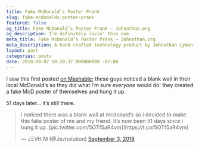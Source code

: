 ```yaml
---
title: Fake McDonald’s Poster Prank
slug: fake-mcdonalds-poster-prank
featured: false
og_title: Fake McDonald’s Poster Prank – Johnathan.org
og_description: I'm definitely lovin' this one.
meta_title: Fake McDonald’s Poster Prank – Johnathan.org
meta_description: A hand-crafted technology product by Johnathan Lyman
layout: post
categories: posts
date: 2018-09-07 10:20:37.000000000 -07:00
---
```


I saw this first posted [on Mashable](https://mashable.com/article/mcdonalds-fake-poster-prank/#pX9wee.7jaqK); these guys noticed a blank wall in their local McDonald’s so they did what I’m sure _everyone_ would do: they created a fake McD poster of themselves and hung it up.

51 days later… it’s still there.

<blockquote class="twitter-tweet">
i noticed there was a blank wall at mcdonald’s so i decided to make this fake poster of me and my friend. It’s now been 51 days since i hung it up. [pic.twitter.com/5OTf5aR4vm](https://t.co/5OTf5aR4vm)

— JΞVH M (@Jevholution) [September 3, 2018](https://twitter.com/Jevholution/status/1036415320959930368?ref_src=twsrc%5Etfw)
</blockquote>
<script async src="https://platform.twitter.com/widgets.js" charset="utf-8"></script>
